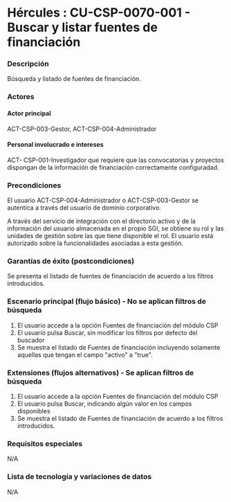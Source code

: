 # Hércules : CU\-CSP\-0070\-001 \- Buscar y listar fuentes de financiación



### Descripción

Búsqueda y listado de fuentes de financiación.

### Actores

#### Actor principal

ACT\-CSP\-003\-Gestor, ACT\-CSP\-004\-Administrador

#### Personal involucrado e intereses

ACT\- CSP\-001\-Investigador que requiere que las convocatorias y proyectos dispongan de la información de financiación correctamente configuradad.

### Precondiciones

El usuario ACT\-CSP\-004\-Administrador o ACT\-CSP\-003\-Gestor se autentica a través del usuario de dominio corporativo.

A través del servicio de integración con el directorio activo y de la información del usuario almacenada en el propio SGI, se obtiene su rol y las unidades de gestión sobre las que tiene disponible el rol. El usuario está autorizado sobre la funcionalidades asociadas a esta gestión.

### Garantías de éxito (postcondiciones)

Se presenta el listado de fuentes de financiación de acuerdo a los filtros introducidos.

### Escenario principal (flujo básico) \- No se aplican filtros de búsqueda

1. El usuario accede a la opción Fuentes de financiación del módulo CSP
2. El usuario pulsa Buscar, sin modificar los filtros por defecto del buscador
3. Se muestra el listado de Fuentes de financiación incluyendo solamente aquellas que tengan el campo "activo" a "true".

  


### Extensiones (flujos alternativos) \- Se aplican filtros de búsqueda

1. El usuario accede a la opción Fuentes de financiación del módulo CSP
2. El usuario pulsa Buscar, indicando algún valor en los campos disponibles
3. Se muestra el listado de Fuentes de financiación de acuerdo a los filtros introducidos.

### Requisitos especiales

N/A

### Lista de tecnología y variaciones de datos

N/A

  
  
  





